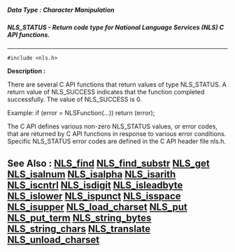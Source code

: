 ##### Data Type : Character Manipulation
##### NLS_STATUS - Return code type for National Language Services (NLS) C API functions.
---
```
#include <nls.h>
```
**Description :**

There are several C API functions that return values of type NLS_STATUS. A 
return value of NLS_SUCCESS indicates that the function completed successfully. 
The value of NLS_SUCCESS is 0.

Example:
if (error = NLSFunction(...))
     return (error);

The C API defines various non-zero NLS_STATUS values, or error codes, that are 
returned by C API functions in response to various error conditions. Specific 
NLS_STATUS error codes are defined in the C API header file nls.h.

**See Also :**
[NLS_find](/reference/Func/NLS_find)
[NLS_find_substr](/reference/Func/NLS_find_substr)
[NLS_get](/reference/Func/NLS_get)
[NLS_isalnum](/reference/Func/NLS_isalnum)
[NLS_isalpha](/reference/Func/NLS_isalpha)
[NLS_isarith](/reference/Func/NLS_isarith)
[NLS_iscntrl](/reference/Func/NLS_iscntrl)
[NLS_isdigit](/reference/Func/NLS_isdigit)
[NLS_isleadbyte](/reference/Func/NLS_isleadbyte)
[NLS_islower](/reference/Func/NLS_islower)
[NLS_ispunct](/reference/Func/NLS_ispunct)
[NLS_isspace](/reference/Func/NLS_isspace)
[NLS_isupper](/reference/Func/NLS_isupper)
[NLS_load_charset](/reference/Func/NLS_load_charset)
[NLS_put](/reference/Func/NLS_put)
[NLS_put_term](/reference/Func/NLS_put_term)
[NLS_string_bytes](/reference/Func/NLS_string_bytes)
[NLS_string_chars](/reference/Func/NLS_string_chars)
[NLS_translate](/reference/Func/NLS_translate)
[NLS_unload_charset](/reference/Func/NLS_unload_charset)
---
